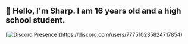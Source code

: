 ## 👋 Hello, I'm Sharp. I am 16 years old and a high school student.


[![Discord Presence](https://lanyard-profile-readme.vercel.app/api/458375829227831311?theme=dark&bg=333533&animated=false&hideDiscrim=true&borderRadius=30px&idleMessage=Probably%20doing%20something%20else...)](https://discord.com/users/777510235824717854)
